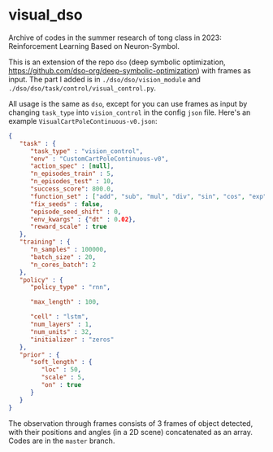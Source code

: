 # visual_dso
Archive of codes in the summer research of tong class in 2023: Reinforcement Learning Based on Neuron-Symbol.

This is an extension of the repo `dso` (deep symbolic optimization, https://github.com/dso-org/deep-symbolic-optimization) with frames as input.
The part I added is in `./dso/dso/vision_module` and `./dso/dso/task/control/visual_control.py`.

All usage is the same as `dso`, except for you can use frames as input by changing `task_type` into `vision_control` in the config `json` file. Here's an example `VisualCartPoleContinuous-v0.json`:

```json
{
   "task" : {
      "task_type" : "vision_control",
      "env" : "CustomCartPoleContinuous-v0",
      "action_spec" : [null],
      "n_episodes_train" : 5,
      "n_episodes_test" : 10,
      "success_score": 800.0,
      "function_set" : ["add", "sub", "mul", "div", "sin", "cos", "exp", "log", 0.1, 1, 5],
      "fix_seeds" : false,
      "episode_seed_shift" : 0,
      "env_kwargs" : {"dt" : 0.02},
      "reward_scale" : true
   },
   "training" : {
      "n_samples" : 100000,
      "batch_size" : 20,
      "n_cores_batch": 2
   },
   "policy" : {
      "policy_type" : "rnn", 

      "max_length" : 100,

      "cell" : "lstm",
      "num_layers" : 1,
      "num_units" : 32,
      "initializer" : "zeros"
   },
   "prior" : {
      "soft_length" : {
         "loc" : 50,
         "scale" : 5,
         "on" : true
      }
   }
}
```

The observation through frames consists of 3 frames of object detected, with their positions and angles (in a 2D scene) concatenated as an array.  
Codes are in the `master` branch.
